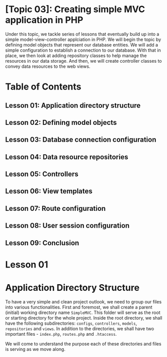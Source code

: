 # [Topic 03]: Creating simple MVC application in PHP
Under this topic, we tackle series of lessons that eventually build up into a simple model-view-controller applciation in PHP.
We will begin the topic by defining model objects that represent our database entities. We will add a simple configuration to establish a connection to our database.
With that in place, we then look at adding repository classes to help manage the resources in our data storage.
And then, we will create controller classes to convey data resources to the web views.

# Table of Contents
## Lesson 01: Application directory structure
## Lesson 02: Defining model objects
## Lesson 03: Database connection configuration
## Lesson 04: Data resource repositories
## Lesson 05: Controllers
## Lesson 06: View templates
## Lesson 07: Route configuration
## Lesson 08: User session configuration
## Lesson 09: Conclusion



# Lesson 01
# Application Directory Structure
To have a very simple and clean project outlook, we need to group our files into various functionalities.
First and foremost, we shall create a parent (initial) working directory name `SimpleMVC`. This folder will serve as the root or starting directory for the whole project.
Inside the root directory, we shall have the following subdirectories: `configs`, `controllers`, `models`, `repositories` and `views`.
In addition to the directories, we shall have two important files - `index.php`, `routes.php` and `.htaccess`.

We will come to understand the purpose each of these directories and files is serving as we move along.